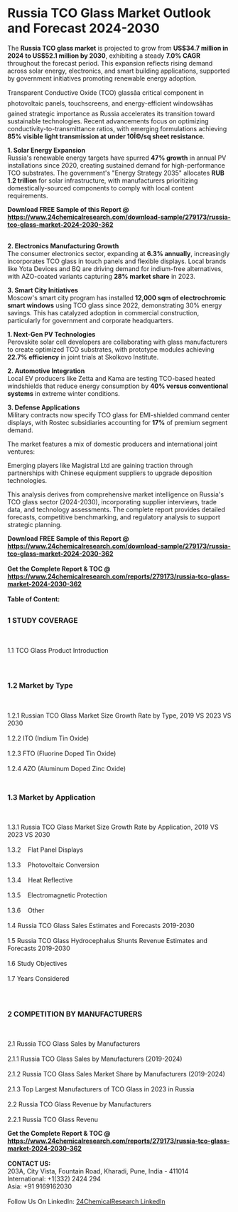 <h1>Russia TCO Glass Market Outlook and Forecast 2024-2030</h1><p>The <strong>Russia TCO glass market</strong> is projected to grow from <strong>US$34.7 million in 2024 to US$52.1 million by 2030</strong>, exhibiting a steady <strong>7.0% CAGR</strong> throughout the forecast period. This expansion reflects rising demand across solar energy, electronics, and smart building applications, supported by government initiatives promoting renewable energy adoption.</p><p>Transparent Conductive Oxide (TCO) glassâa critical component in photovoltaic panels, touchscreens, and energy-efficient windowsâhas gained strategic importance as Russia accelerates its transition toward sustainable technologies. Recent advancements focus on optimizing conductivity-to-transmittance ratios, with emerging formulations achieving <strong>85% visible light transmission at under 10Î©/sq sheet resistance</strong>.</p><p><strong>1. Solar Energy Expansion</strong><br>
Russia's renewable energy targets have spurred <strong>47% growth</strong> in annual PV installations since 2020, creating sustained demand for high-performance TCO substrates. The government's "Energy Strategy 2035" allocates <strong>RUB 1.2 trillion</strong> for solar infrastructure, with manufacturers prioritizing domestically-sourced components to comply with local content requirements.</p><div><b>Download FREE Sample of this Report @ 
            <a href="https://www.24chemicalresearch.com/download-sample/279173/russia-tco-glass-market-2024-2030-362">
            https://www.24chemicalresearch.com/download-sample/279173/russia-tco-glass-market-2024-2030-362</a></b></div><br><p><strong>2. Electronics Manufacturing Growth</strong><br>
The consumer electronics sector, expanding at <strong>6.3% annually</strong>, increasingly incorporates TCO glass in touch panels and flexible displays. Local brands like Yota Devices and BQ are driving demand for indium-free alternatives, with AZO-coated variants capturing <strong>28% market share</strong> in 2023.</p><p><strong>3. Smart City Initiatives</strong><br>
Moscow's smart city program has installed <strong>12,000 sqm of electrochromic smart windows</strong> using TCO glass since 2022, demonstrating 30% energy savings. This has catalyzed adoption in commercial construction, particularly for government and corporate headquarters.</p><p><strong>1. Next-Gen PV Technologies</strong><br>
Perovskite solar cell developers are collaborating with glass manufacturers to create optimized TCO substrates, with prototype modules achieving <strong>22.7% efficiency</strong> in joint trials at Skolkovo Institute.</p><p><strong>2. Automotive Integration</strong><br>
Local EV producers like Zetta and Kama are testing TCO-based heated windshields that reduce energy consumption by <strong>40% versus conventional systems</strong> in extreme winter conditions.</p><p><strong>3. Defense Applications</strong><br>
Military contracts now specify TCO glass for EMI-shielded command center displays, with Rostec subsidiaries accounting for <strong>17%</strong> of premium segment demand.</p><p>The market features a mix of domestic producers and international joint ventures:</p><p>Emerging players like Magistral Ltd are gaining traction through partnerships with Chinese equipment suppliers to upgrade deposition technologies.</p><p>This analysis derives from comprehensive market intelligence on Russia's TCO glass sector (2024-2030), incorporating supplier interviews, trade data, and technology assessments. The complete report provides detailed forecasts, competitive benchmarking, and regulatory analysis to support strategic planning.</p><div><b>Download FREE Sample of this Report @ 
            <a href="https://www.24chemicalresearch.com/download-sample/279173/russia-tco-glass-market-2024-2030-362">
            https://www.24chemicalresearch.com/download-sample/279173/russia-tco-glass-market-2024-2030-362</a></b></div><br><div><b>Get the Complete Report & TOC @ 
            <a href="https://www.24chemicalresearch.com/reports/279173/russia-tco-glass-market-2024-2030-362">
            https://www.24chemicalresearch.com/reports/279173/russia-tco-glass-market-2024-2030-362</a></b></div><br>
            <b>Table of Content:</b><p><h2><span style="font-size:16px"><strong>1 STUDY COVERAGE</strong></span></h2><br />
<p>1.1 TCO Glass Product Introduction</p><br />
<h2><span style="font-size:16px"><strong>1.2 Market by Type</strong></span></h2><br />
<p>1.2.1 Russian TCO Glass Market Size Growth Rate by Type, 2019 VS 2023 VS 2030<br /><br />
1.2.2 ITO (Indium Tin Oxide)&nbsp;&nbsp; &nbsp;<br /><br />
1.2.3 FTO (Fluorine Doped Tin Oxide)<br /><br />
1.2.4 AZO (Aluminum Doped Zinc Oxide)<br /><br />
<h2><span style="font-size:16px"><strong>1.3 Market by Application</strong></span></h2><br />
<p>1.3.1 Russia TCO Glass Market Size Growth Rate by Application, 2019 VS 2023 VS 2030<br /><br />
1.3.2&nbsp;&nbsp; &nbsp;Flat Panel Displays<br /><br />
1.3.3&nbsp;&nbsp; &nbsp;Photovoltaic Conversion<br /><br />
1.3.4&nbsp;&nbsp; &nbsp;Heat Reflective<br /><br />
1.3.5&nbsp;&nbsp; &nbsp;Electromagnetic Protection<br /><br />
1.3.6&nbsp;&nbsp; &nbsp;Other<br /><br />
1.4 Russia TCO Glass Sales Estimates and Forecasts 2019-2030<br /><br />
1.5 Russia TCO Glass Hydrocephalus Shunts Revenue Estimates and Forecasts 2019-2030<br /><br />
1.6 Study Objectives<br /><br />
1.7 Years Considered</p><br />
<h2><span style="font-size:16px"><strong>2 COMPETITION BY MANUFACTURERS</strong></span></h2><br />
<p>2.1 Russia TCO Glass Sales by Manufacturers<br /><br />
2.1.1 Russia TCO Glass Sales by Manufacturers (2019-2024)<br /><br />
2.1.2 Russia TCO Glass Sales Market Share by Manufacturers (2019-2024)<br /><br />
2.1.3 Top Largest Manufacturers of TCO Glass in 2023 in Russia<br /><br />
2.2 Russia TCO Glass Revenue by Manufacturers<br /><br />
2.2.1 Russia TCO Glass Revenu</p><div><b>Get the Complete Report & TOC @ 
            <a href="https://www.24chemicalresearch.com/reports/279173/russia-tco-glass-market-2024-2030-362">
            https://www.24chemicalresearch.com/reports/279173/russia-tco-glass-market-2024-2030-362</a></b></div><br><b>CONTACT US:</b><br>
            203A, City Vista, Fountain Road, Kharadi, Pune, India - 411014<br>
            International: +1(332) 2424 294<br>
            Asia: +91 9169162030 <br><br>
            Follow Us On LinkedIn: <a href="https://www.linkedin.com/company/24chemicalresearch/">24ChemicalResearch LinkedIn</a>